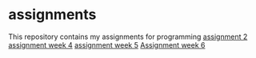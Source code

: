 # assignments
This repository contains my assignments for programming
[assignment 2](http://localhost:8888/notebooks/Assignment_week_2.ipynb)
[assignment week 4](https://github.com/maximdevree/assignments/blob/master/Assignment_week_4.ipynb)
[assignment week 5](https://github.com/maximdevree/assignments/blob/master/Assignment_week_5.ipynb)
[Assignment week 6](https://github.com/maximdevree/assignments/blob/master/assignment4.ipynb)
